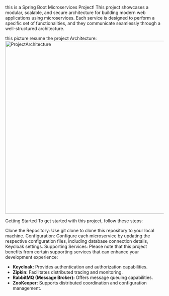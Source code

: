 this is a Spring Boot Microservices Project! This project showcases
a modular, scalable, and secure architecture for building modern web applications 
using microservices. Each service is designed to perform a specific set of functionalities,
and they communicate seamlessly through a well-structured architecture.

this picture resume the project Architecture:
<img width="551" alt="ProjectArchitecture" src="https://github.com/oussabi-tarek/microservices-springboot/assets/104314459/d30d24b0-1e42-46b7-a783-ba07282030cf">

Getting Started
To get started with this project, follow these steps:

Clone the Repository: Use git clone to clone this repository to your local machine.
Configuration: Configure each microservice by updating the respective configuration files, including database connection details, Keycloak settings.
Supporting Services: Please note that this project benefits from certain supporting services that can enhance your development experience:

- **Keycloak:** Provides authentication and authorization capabilities.
- **Zipkin:** Facilitates distributed tracing and monitoring.
- **RabbitMQ (Message Broker):** Offers message queuing capabilities.
- **ZooKeeper:** Supports distributed coordination and configuration management.
